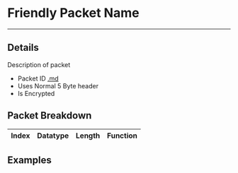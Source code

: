 # Friendly Packet Name #

---


## Details ##

Description of packet
  * Packet ID [.md](.md)
  * Uses Normal 5 Byte header
  * Is Encrypted

## Packet Breakdown ##
| Index | Datatype | Length | Function |
|:------|:---------|:-------|:---------|

## Examples ##